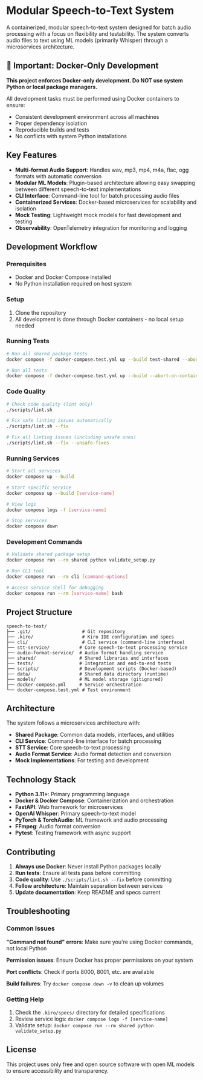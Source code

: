 # Modular Speech-to-Text System

A containerized, modular speech-to-text system designed for batch audio processing with a focus on flexibility and testability. The system converts audio files to text using ML models (primarily Whisper) through a microservices architecture.

## 🚨 Important: Docker-Only Development

**This project enforces Docker-only development. Do NOT use system Python or local package managers.**

All development tasks must be performed using Docker containers to ensure:
- Consistent development environment across all machines
- Proper dependency isolation
- Reproducible builds and tests
- No conflicts with system Python installations

## Key Features

- **Multi-format Audio Support**: Handles wav, mp3, mp4, m4a, flac, ogg formats with automatic conversion
- **Modular ML Models**: Plugin-based architecture allowing easy swapping between different speech-to-text implementations
- **CLI Interface**: Command-line tool for batch processing audio files
- **Containerized Services**: Docker-based microservices for scalability and isolation
- **Mock Testing**: Lightweight mock models for fast development and testing
- **Observability**: OpenTelemetry integration for monitoring and logging

## Development Workflow

### Prerequisites

- Docker and Docker Compose installed
- No Python installation required on host system

### Setup

1. Clone the repository
2. All development is done through Docker containers - no local setup needed

### Running Tests

```bash
# Run all shared package tests
docker compose -f docker-compose.test.yml up --build test-shared --abort-on-container-exit

# Run all tests
docker compose -f docker-compose.test.yml up --build --abort-on-container-exit
```

### Code Quality

```bash
# Check code quality (lint only)
./scripts/lint.sh

# Fix safe linting issues automatically
./scripts/lint.sh --fix

# Fix all linting issues (including unsafe ones)
./scripts/lint.sh --fix --unsafe-fixes
```

### Running Services

```bash
# Start all services
docker compose up --build

# Start specific service
docker compose up --build [service-name]

# View logs
docker compose logs -f [service-name]

# Stop services
docker compose down
```

### Development Commands

```bash
# Validate shared package setup
docker compose run --rm shared python validate_setup.py

# Run CLI tool
docker compose run --rm cli [command-options]

# Access service shell for debugging
docker compose run --rm [service-name] bash
```

## Project Structure

```
speech-to-text/
├── .git/                   # Git repository
├── .kiro/                  # Kiro IDE configuration and specs
├── cli/                    # CLI service (command-line interface)
├── stt-service/           # Core speech-to-text processing service
├── audio-format-service/  # Audio format handling service
├── shared/                # Shared libraries and interfaces
├── tests/                 # Integration and end-to-end tests
├── scripts/               # Development scripts (Docker-based)
├── data/                  # Shared data directory (runtime)
├── models/                # ML model storage (gitignored)
├── docker-compose.yml     # Service orchestration
└── docker-compose.test.yml # Test environment
```

## Architecture

The system follows a microservices architecture with:

- **Shared Package**: Common data models, interfaces, and utilities
- **CLI Service**: Command-line interface for batch processing
- **STT Service**: Core speech-to-text processing
- **Audio Format Service**: Audio format detection and conversion
- **Mock Implementations**: For testing and development

## Technology Stack

- **Python 3.11+**: Primary programming language
- **Docker & Docker Compose**: Containerization and orchestration
- **FastAPI**: Web framework for microservices
- **OpenAI Whisper**: Primary speech-to-text model
- **PyTorch & TorchAudio**: ML framework and audio processing
- **FFmpeg**: Audio format conversion
- **Pytest**: Testing framework with async support

## Contributing

1. **Always use Docker**: Never install Python packages locally
2. **Run tests**: Ensure all tests pass before committing
3. **Code quality**: Use `./scripts/lint.sh --fix` before committing
4. **Follow architecture**: Maintain separation between services
5. **Update documentation**: Keep README and specs current

## Troubleshooting

### Common Issues

**"Command not found" errors**: Make sure you're using Docker commands, not local Python

**Permission issues**: Ensure Docker has proper permissions on your system

**Port conflicts**: Check if ports 8000, 8001, etc. are available

**Build failures**: Try `docker compose down -v` to clean up volumes

### Getting Help

1. Check the `.kiro/specs/` directory for detailed specifications
2. Review service logs: `docker compose logs -f [service-name]`
3. Validate setup: `docker compose run --rm shared python validate_setup.py`

## License

This project uses only free and open source software with open ML models to ensure accessibility and transparency.